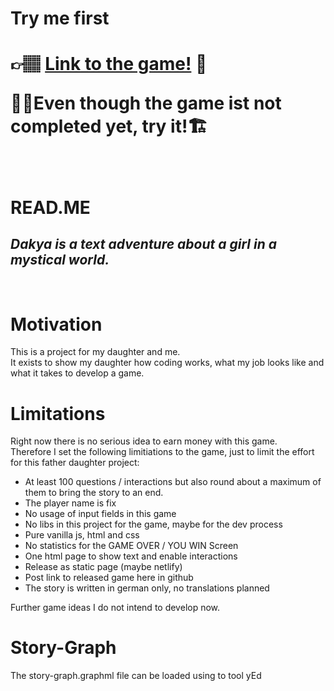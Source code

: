 # Try me first

<h1>

**👉🏽 [Link to the game!](https://dielegendevondakia.netlify.app/output/) 🦇**

**👷‍♂️Even though the game ist not completed yet, try it!🏗**

</h1>

<br>

# READ.ME
## ___Dakya is a text adventure about a girl in a mystical world.___

<br>

# Motivation
This is a project for my daughter and me. <br>
It exists to show my daughter how coding works, what my job looks like and what it takes to develop a game.

# Limitations
Right now there is no serious idea to earn money with this game. <br>
Therefore I set the following limitiations to the game, just to limit the effort for this father daughter project:


- At least 100 questions / interactions but also round about a maximum of them to bring the story to an end.
- The player name is fix
- No usage of input fields in this game
- No libs in this project for the game, maybe for the dev process
- Pure vanilla js, html and css
- No statistics for the GAME OVER / YOU WIN Screen
- One html page to show text and enable interactions
- Release as static page (maybe netlify)
- Post link to released game here in github
- The story is written in german only, no translations planned

Further game ideas I do not intend to develop now.

# Story-Graph

The story-graph.graphml file can be loaded using to tool yEd